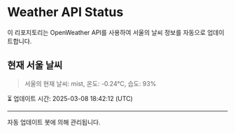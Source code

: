 
# Weather API Status

이 리포지토리는 OpenWeather API를 사용하여 서울의 날씨 정보를 자동으로 업데이트합니다.

## 현재 서울 날씨
> 서울의 현재 날씨: mist, 온도: -0.24°C, 습도: 93%

⏳ 업데이트 시간: 2025-03-08 18:42:12 (UTC)

---
자동 업데이트 봇에 의해 관리됩니다.
